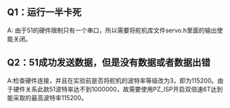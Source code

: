 ## Q1：运行一半卡死
A: 由于51的硬件限制只有一个串口，所以需要将舵机库文件servo.h里面的输出使能关闭。
## Q2：51成功发送数据，但是没有数据或者数据出错
A:检查硬件连接，并且在实验前是否将舵机的波特率等级改为3，即为115200。由于硬件关系此款51波特率达不到1000000，故需要使用PZ_ISP开启双倍速6T达到能采取的最高波特率115200。